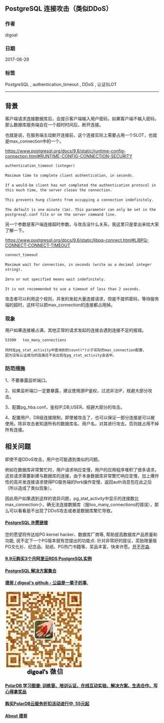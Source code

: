 ## PostgreSQL 连接攻击（类似DDoS）          
                        
### 作者                        
digoal                        
                        
### 日期                        
2017-06-29                       
                        
### 标签                        
PostgreSQL , authentication_timeout , DDoS , 认证SLOT         
                        
----                        
                        
## 背景     
客户端请求连接数据库后，会提示客户端输入用户密码，如果客户端不输入密码，那么数据库服务端会在一个超时时间后，断开连接。  
  
也就是说，在服务端主动断开连接前，这个连接实际上需要占用一个SLOT，也就是max_connection中的一个。  
  
https://www.postgresql.org/docs/9.6/static/runtime-config-connection.html#RUNTIME-CONFIG-CONNECTION-SECURITY  
  
```  
authentication_timeout (integer)  
  
Maximum time to complete client authentication, in seconds.   
  
If a would-be client has not completed the authentication protocol in this much time, the server closes the connection.   
  
This prevents hung clients from occupying a connection indefinitely.   
  
The default is one minute (1m). This parameter can only be set in the postgresql.conf file or on the server command line.  
```  
  
另一个参数是客户端连接超时参数，与攻击没什么关系，我这里只是拿出来给大家了解一下。  
  
https://www.postgresql.org/docs/9.6/static/libpq-connect.html#LIBPQ-CONNECT-CONNECT-TIMEOUT  
  
```  
connect_timeout  
  
Maximum wait for connection, in seconds (write as a decimal integer string).   
  
Zero or not specified means wait indefinitely.   
  
It is not recommended to use a timeout of less than 2 seconds.  
```  
  
攻击者可以利用这个规则，并发的发起大量连接请求，但是不提供密码，等待服务端的超时，这样可以把max_connection的连接都占用掉。  
  
### 现象  
用户如果连接被占满，其他正常的请求发起的连接会遇到连接不足的报错。  
  
```  
53300	too_many_connections  
  
同时在pg_stat_activity中查询到的count(*)小于实际的max_connection配置，  
因为没有认证成功的连接还不会出现在pg_stat_activity会话中。  
```  
  
### 防范措施  
  
1、不要暴露监听端口。  
  
2、如果监听端口一定要暴露，建议使用源IP鉴权，过滤非法IP，规避大部分攻击。  
  
3、配置pg_hba.conf，鉴权IP,DB,USER，规避大部分的攻击。  
  
4、配置用户、DB级连接限制，即使被攻击了，也可以保证一部分连接是可以被使用。除非攻击者知道所有的数据库名、用户名，对其进行攻击。否则就占用不掉所有连接。  
  
## 相关问题  
即使不是DDoS攻击，用户也可能遇到类似的问题。  
  
例如在数据库非常繁忙时，用户请求响应变慢，用户的应用程序堆积了很多请求，这些请求需要新建与数据库的连接，由于本身数据库非常繁忙响应变慢，加上爆炸性的高并发连接请求使得PG服务端的fork操作变慢，返回auth消息包在此之后（所以造成了类似现象）。  
  
因此用户如果遇到这样的诡异问题，pg_stat_activity中显示的连接数比max_connection小，确无法连接数据库（报too_many_connections的错误），那么可以看看是不出现了DDoS攻击或者是数据库繁忙导致。  
    
  
  
  
  
  
  
  
  
  
  
  
  
  
  
  
  
  
  
  
  
  
  
  
  
  
  
  
  
  
  
  
  
  
  
  
  
  
  
  
  
  
  
  
  
  
  
  
  
  
  
  
  
  
  
  
  
  
  
  
  
  
  
  
  
  
  
  
  
  
  
  
  
  
#### [PostgreSQL 许愿链接](https://github.com/digoal/blog/issues/76 "269ac3d1c492e938c0191101c7238216")
您的愿望将传达给PG kernel hacker、数据库厂商等, 帮助提高数据库产品质量和功能, 说不定下一个PG版本就有您提出的功能点. 针对非常好的提议，奖励限量版PG文化衫、纪念品、贴纸、PG热门书籍等，奖品丰富，快来许愿。[开不开森](https://github.com/digoal/blog/issues/76 "269ac3d1c492e938c0191101c7238216").  
  
  
#### [9.9元购买3个月阿里云RDS PostgreSQL实例](https://www.aliyun.com/database/postgresqlactivity "57258f76c37864c6e6d23383d05714ea")
  
  
#### [PostgreSQL 解决方案集合](https://yq.aliyun.com/topic/118 "40cff096e9ed7122c512b35d8561d9c8")
  
  
#### [德哥 / digoal's github - 公益是一辈子的事.](https://github.com/digoal/blog/blob/master/README.md "22709685feb7cab07d30f30387f0a9ae")
  
  
![digoal's wechat](../pic/digoal_weixin.jpg "f7ad92eeba24523fd47a6e1a0e691b59")
  
  
#### [PolarDB 学习图谱: 训练营、培训认证、在线互动实验、解决方案、生态合作、写心得拿奖品](https://www.aliyun.com/database/openpolardb/activity "8642f60e04ed0c814bf9cb9677976bd4")
  
  
#### [购买PolarDB云服务折扣活动进行中, 55元起](https://www.aliyun.com/activity/new/polardb-yunparter?userCode=bsb3t4al "e0495c413bedacabb75ff1e880be465a")
  
  
#### [About 德哥](https://github.com/digoal/blog/blob/master/me/readme.md "a37735981e7704886ffd590565582dd0")
  
